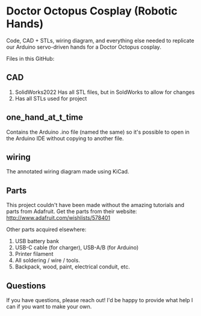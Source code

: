 # Doctor Octopus Cosplay (Robotic Hands)
Code, CAD + STLs, wiring diagram, and everything else needed to replicate our Arduino servo-driven hands for a Doctor Octopus cosplay.

Files in this GitHub:

## CAD
1) SolidWorks2022
    Has all STL files, but in SoldWorks to allow for changes
2) Has all STLs used for project

## one_hand_at_t_time
Contains the Arduino .ino file (named the same) so it's possible to open in the Arduino IDE without copying to another file.

## wiring
The annotated wiring diagram made using KiCad. 

## Parts
This project couldn't have been made without the amazing tutorials and parts from Adafruit. Get the parts from their website:
http://www.adafruit.com/wishlists/578401

Other parts acquired elsewhere:
1) USB battery bank
2) USB-C cable (for charger), USB-A/B (for Arduino)
3) Printer filament
4) All soldering / wire / tools.
5) Backpack, wood, paint, electrical conduit, etc.

## Questions
If you have questions, please reach out! I'd be happy to provide what help I can if you want to make your own. 
